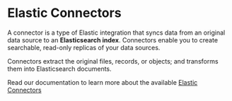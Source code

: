 # Elastic Connectors

A connector is a type of Elastic integration that syncs data from an original data source to an **Elasticsearch index**. Connectors enable you to create searchable, read-only replicas of your data sources.

Connectors extract the original files, records, or objects; and transforms them into Elasticsearch documents.

Read our documentation to learn more about the available [Elastic Connectors](https://www.elastic.co/guide/en/elasticsearch/reference/current/es-connectors.html)

